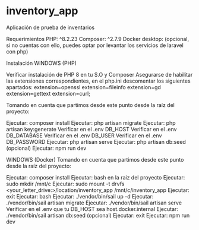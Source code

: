 # inventory_app
Aplicación de prueba de inventarios


Requerimientos
PHP: ^8.2.23
Composer: ^2.7.9
Docker desktop: (opcional, si no cuentas con ello, puedes optar por levantar los servicios de laravel con php)

Instalación
WINDOWS (PHP)

Verificar instalación de PHP 8 en tu S.O y Composer
Asegurarse de habilitar las extensiones correspondientes, en el php.ini descomentar los siguientes apartados:
extension=openssl
extension=fileinfo
extension=gd
extension=gettext
extension=curl;

Tomando en cuenta que partimos desde este punto desde la raíz del proyecto:

Ejecutar: composer install
Ejecutar: php artisan migrate
Ejecutar: php artisan key:generate
Verificar en el .env DB_HOST
Verificar en el .env DB_DATABASE
Verificar en el .env DB_USER
Verificar en el .env DB_PASSWORD
Ejecutar: php artisan serve
Ejecutar: php artisan db:seed (opcional)
Ejecutar: npm run dev


WINDOWS (Docker) <Recomendado>
Tomando en cuenta que partimos desde este punto desde la raíz del proyecto:

Ejecutar: composer install
Ejecutar: bash en la raiz del proyecto
Ejecutar: sudo mkdir /mnt/c
Ejecutar: sudo mount -t drvfs <your_letter_drive:>/location/inventory_app /mnt/c/inventory_app
Ejecutar: exit 
Ejecutar: bash
Ejecutar: ./vendor/bin/sail up -d
Ejecutar: ./vendor/bin/sail artisan migrate
Ejecutar: ./vendor/bin/sail artisan serve
Verificar en el .env que tu DB_HOST sea host.docker.internal
Ejecutar: ./vendor/bin/sail artisan db:seed (opcional)
Ejecutar: exit
Ejecutar: npm run dev
